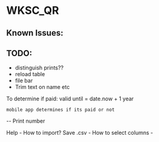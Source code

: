 # WKSC_QR

## Known Issues:

## TODO:
- distinguish prints??
- reload table
- file bar
- Trim text on name etc


To determine if paid: 
	valid until = date.now + 1 year
	
	mobile app determines if its paid or not

-- Print number 


Help 
	- How to import? Save .csv
	- How to select columns
	- 